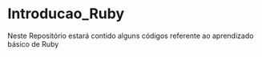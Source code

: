 # Introducao_Ruby
Neste Repositório estará contido alguns códigos referente ao aprendizado básico de Ruby
